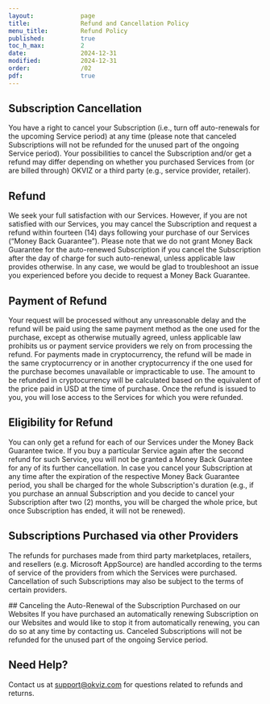 ```yaml
---
layout:             page
title:              Refund and Cancellation Policy
menu_title:         Refund Policy
published:          true
toc_h_max:          2
date:               2024-12-31
modified:           2024-12-31
order:              /02
pdf:                true
---
```


## Subscription Cancellation

You have a right to cancel your Subscription (i.e., turn off auto-renewals for the upcoming Service period) at any time (please note that canceled Subscriptions will not be refunded for the unused part of the ongoing Service period). Your possibilities to cancel the Subscription and/or get a refund may differ depending on whether you purchased Services from (or are billed through) OKVIZ or a third party (e.g., service provider, retailer).

## Refund
We seek your full satisfaction with our Services. However, if you are not satisfied with our Services, you may cancel the Subscription and request a refund within fourteen (14) days following your purchase of our Services (“Money Back Guarantee”). Please note that we do not grant Money Back Guarantee for the auto-renewed Subscription if you cancel the Subscription after the day of charge for such auto-renewal, unless applicable law provides otherwise. In any case, we would be glad to troubleshoot an issue you experienced before you decide to request a Money Back Guarantee.

## Payment of Refund
Your request will be processed without any unreasonable delay and the refund will be paid using the same payment method as the one used for the purchase, except as otherwise mutually agreed, unless applicable law prohibits us or payment service providers we rely on from processing the refund. For payments made in cryptocurrency, the refund will be made in the same cryptocurrency or in another cryptocurrency if the one used for the purchase becomes unavailable or impracticable to use. The amount to be refunded in cryptocurrency will be calculated based on the equivalent of the price paid in USD at the time of purchase. Once the refund is issued to you, you will lose access to the Services for which you were refunded.

## Eligibility for Refund
You can only get a refund for each of our Services under the Money Back Guarantee twice. If you buy a particular Service again after the second refund for such Service, you will not be granted a Money Back Guarantee for any of its further cancellation. In case you cancel your Subscription at any time after the expiration of the respective Money Back Guarantee period, you shall be charged for the whole Subscription's duration (e.g., if you purchase an annual Subscription and you decide to cancel your Subscription after two (2) months, you will be charged the whole price, but once Subscription has ended, it will not be renewed).

## Subscriptions Purchased via other Providers
The refunds for purchases made from third party marketplaces, retailers, and resellers (e.g. Microsoft AppSource) are handled according to the terms of service of the providers from which the Services were purchased. Cancellation of such Subscriptions may also be subject to the terms of certain providers.

## Canceling the Auto-Renewal of the Subscription Purchased on our Websites
If you have purchased an automatically renewing Subscription on our Websites and would like to stop it from automatically renewing, you can do so at any time by contacting us. Canceled Subscriptions will not be refunded for the unused part of the ongoing Service period.

## Need Help?
Contact us at [support@okviz.com](mailto:support@okviz.com]) for questions related to refunds and returns.